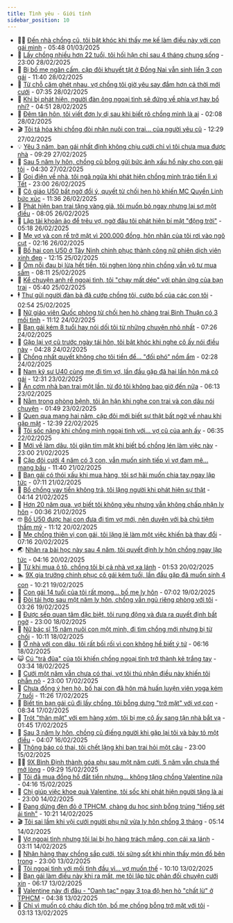 ```yaml
---
title: Tình yêu - Giới tính
sidebar_position: 10
---
```


<!-- dantri-tinh-yeu-gioi-tinh:START -->
- 👨‍🏫 [Đến nhà chồng cũ, tôi bật khóc khi thấy mẹ kế làm điều này với con gái mình](https://dantri.com.vn/tinh-yeu-gioi-tinh/den-nha-chong-cu-toi-bat-khoc-khi-thay-me-ke-lam-dieu-nay-voi-con-gai-minh-20250301104227942.htm) - 05:48 01/03/2025
- 🦣 [Lấy chồng nhiều hơn 22 tuổi, tôi hối hận chỉ sau 4 tháng chung sống](https://dantri.com.vn/tinh-yeu-gioi-tinh/lay-chong-nhieu-hon-22-tuoi-toi-hoi-han-chi-sau-4-thang-chung-song-20250228104845805.htm) - 23:00 28/02/2025
- 🔭 [Bị bố mẹ ngăn cấm, cặp đôi khuyết tật ở Đồng Nai vẫn sinh liền 3 con gái](https://dantri.com.vn/tinh-yeu-gioi-tinh/bi-bo-me-ngan-cam-cap-doi-khuyet-tat-o-dong-nai-van-sinh-lien-3-con-gai-20250228134514781.htm) - 11:40 28/02/2025
- 🧐 [Từ chỗ căm ghét nhau, vợ chồng tôi giờ yêu say đắm hơn cả thời mới cưới](https://dantri.com.vn/tinh-yeu-gioi-tinh/tu-cho-cam-ghet-nhau-vo-chong-toi-gio-yeu-say-dam-hon-ca-thoi-moi-cuoi-20250228122026163.htm) - 07:35 28/02/2025
- 🫶 [Khi bị phát hiện, người đàn ông ngoại tình sẽ đứng về phía vợ hay bồ nhí?](https://dantri.com.vn/tinh-yeu-gioi-tinh/khi-bi-phat-hien-nguoi-dan-ong-ngoai-tinh-se-dung-ve-phia-vo-hay-bo-nhi-20250228105612211.htm) - 04:51 28/02/2025
- 💃 [Đêm tân hôn, tôi viết đơn ly dị sau khi biết rõ chồng mình là ai](https://dantri.com.vn/tinh-yeu-gioi-tinh/dem-tan-hon-toi-viet-don-ly-di-sau-khi-biet-ro-chong-minh-la-ai-20250227221218407.htm) - 02:08 28/02/2025
- 🎬 [Tôi tá hỏa khi chồng đòi nhận nuôi con trai... của người yêu cũ](https://dantri.com.vn/tinh-yeu-gioi-tinh/toi-ta-hoa-khi-chong-doi-nhan-nuoi-con-trai-cua-nguoi-yeu-cu-20250227165254349.htm) - 12:29 27/02/2025
- 💡 [Yêu 3 năm, bạn gái nhất định không chịu cưới chỉ vì tôi chưa mua được nhà](https://dantri.com.vn/tinh-yeu-gioi-tinh/yeu-3-nam-ban-gai-nhat-dinh-khong-chiu-cuoi-chi-vi-toi-chua-mua-duoc-nha-20250227162916259.htm) - 09:29 27/02/2025
- 🙉 [Sau 5 năm ly hôn, chồng cũ bỗng gửi bức ảnh xấu hổ này cho con gái tôi](https://dantri.com.vn/tinh-yeu-gioi-tinh/sau-5-nam-ly-hon-chong-cu-bong-gui-buc-anh-xau-ho-nay-cho-con-gai-toi-20250227112931811.htm) - 04:30 27/02/2025
- 🚦 [Gọi điện về nhà, tôi ngã ngửa khi phát hiện chồng mình tráo tiền lì xì Tết](https://dantri.com.vn/tinh-yeu-gioi-tinh/goi-dien-ve-nha-toi-nga-ngua-khi-phat-hien-chong-minh-trao-tien-li-xi-tet-20250226124817377.htm) - 23:00 26/02/2025
- 🥸 [Cô giáo U50 bất ngờ đổi ý, quyết từ chối hẹn hò khiến MC Quyền Linh bức xúc](https://dantri.com.vn/tinh-yeu-gioi-tinh/co-giao-u50-bat-ngo-doi-y-quyet-tu-choi-hen-ho-khien-mc-quyen-linh-buc-xuc-20250226145043676.htm) - 11:36 26/02/2025
- 🤡 [Phát hiện bạn trai tặng vàng giả, tôi muốn bỏ ngay nhưng lại sợ một điều](https://dantri.com.vn/tinh-yeu-gioi-tinh/phat-hien-ban-trai-tang-vang-gia-toi-muon-bo-ngay-nhung-lai-so-mot-dieu-20250226150254599.htm) - 08:05 26/02/2025
- 🦩 [Lập tài khoản ảo để trêu vợ, ngờ đâu tôi phát hiện bí mật &quot;động trời&quot;](https://dantri.com.vn/tinh-yeu-gioi-tinh/lap-tai-khoan-ao-de-treu-vo-ngo-dau-toi-phat-hien-bi-mat-dong-troi-20250226103244005.htm) - 05:18 26/02/2025
- 🤡 [Mẹ vợ và con rể trở mặt vì 200.000 đồng, hôn nhân của tôi rơi vào ngõ cụt](https://dantri.com.vn/tinh-yeu-gioi-tinh/me-vo-va-con-re-tro-mat-vi-200000-dong-hon-nhan-cua-toi-roi-vao-ngo-cut-20250226091620881.htm) - 02:16 26/02/2025
- 🌊 [Bố hai con U50 ở Tây Ninh chinh phục thành công nữ phiên dịch viên xinh đẹp](https://dantri.com.vn/tinh-yeu-gioi-tinh/bo-hai-con-u50-o-tay-ninh-chinh-phuc-thanh-cong-nu-phien-dich-vien-xinh-dep-20250225154707516.htm) - 12:15 25/02/2025
- 🐘 [Ôm nỗi đau bị lừa hết tiền, tôi nghẹn lòng nhìn chồng vẫn vô tư mua sắm](https://dantri.com.vn/tinh-yeu-gioi-tinh/om-noi-dau-bi-lua-het-tien-toi-nghen-long-nhin-chong-van-vo-tu-mua-sam-20250225144125691.htm) - 08:11 25/02/2025
- 🚀 [Kể chuyện anh rể ngoại tình, tôi &quot;chạy mất dép&quot; với phản ứng của bạn trai](https://dantri.com.vn/tinh-yeu-gioi-tinh/ke-chuyen-anh-re-ngoai-tinh-toi-chay-mat-dep-voi-phan-ung-cua-ban-trai-20250225113456619.htm) - 05:40 25/02/2025
- 🕴 [Thư gửi người đàn bà đã cướp chồng tôi, cướp bố của các con tôi](https://dantri.com.vn/tinh-yeu-gioi-tinh/thu-gui-nguoi-dan-ba-da-cuop-chong-toi-cuop-bo-cua-cac-con-toi-20250225095443245.htm) - 02:54 25/02/2025
- 🚀 [Nữ giáo viên Quốc phòng từ chối hẹn hò chàng trai Bình Thuận có 3 mối tình](https://dantri.com.vn/tinh-yeu-gioi-tinh/nu-giao-vien-quoc-phong-tu-choi-hen-ho-chang-trai-binh-thuan-co-3-moi-tinh-20250224160659457.htm) - 11:12 24/02/2025
- 👺 [Bạn gái kém 8 tuổi hay nói dối tôi từ những chuyện nhỏ nhất](https://dantri.com.vn/tinh-yeu-gioi-tinh/ban-gai-kem-8-tuoi-hay-noi-doi-toi-tu-nhung-chuyen-nho-nhat-20250224123813403.htm) - 07:26 24/02/2025
- 💄 [Gặp lại vợ cũ trước ngày tái hôn, tôi bật khóc khi nghe cô ấy nói điều này](https://dantri.com.vn/tinh-yeu-gioi-tinh/gap-lai-vo-cu-truoc-ngay-tai-hon-toi-bat-khoc-khi-nghe-co-ay-noi-dieu-nay-20250224093909373.htm) - 04:28 24/02/2025
- 🌊 [Chồng nhất quyết không cho tôi tiền để... &quot;đối phó&quot; nồm ẩm](https://dantri.com.vn/tinh-yeu-gioi-tinh/chong-nhat-quyet-khong-cho-toi-tien-de-doi-pho-nom-am-20250224092825554.htm) - 02:28 24/02/2025
- 🚦 [Nam kỹ sư U40 cùng mẹ đi tìm vợ, lần đầu gặp đã hai lần hôn má cô gái](https://dantri.com.vn/tinh-yeu-gioi-tinh/nam-ky-su-u40-cung-me-di-tim-vo-lan-dau-gap-da-hai-lan-hon-ma-co-gai-20250223161224184.htm) - 12:31 23/02/2025
- 👹 [Ăn cơm nhà bạn trai một lần, từ đó tôi không bao giờ đến nữa](https://dantri.com.vn/tinh-yeu-gioi-tinh/an-com-nha-ban-trai-mot-lan-tu-do-toi-khong-bao-gio-den-nua-20250223091939618.htm) - 06:13 23/02/2025
- 🚀 [Nằm trong phòng bệnh, tôi ân hận khi nghe con trai và con dâu nói chuyện](https://dantri.com.vn/tinh-yeu-gioi-tinh/nam-trong-phong-benh-toi-an-han-khi-nghe-con-trai-va-con-dau-noi-chuyen-20250223084901339.htm) - 01:49 23/02/2025
- 🌁 [Quen qua mạng hai năm, cặp đôi mới biết sự thật bất ngờ về nhau khi gặp mặt](https://dantri.com.vn/tinh-yeu-gioi-tinh/quen-qua-mang-hai-nam-cap-doi-moi-biet-su-that-bat-ngo-ve-nhau-khi-gap-mat-20250222161027894.htm) - 12:39 22/02/2025
- 🧰 [Tôi sốc nặng khi chồng mình ngoại tình với... vợ cũ của anh ấy](https://dantri.com.vn/tinh-yeu-gioi-tinh/toi-soc-nang-khi-chong-minh-ngoai-tinh-voi-vo-cu-cua-anh-ay-20250222121247440.htm) - 06:35 22/02/2025
- 🦅 [Mới về làm dâu, tôi giận tím mặt khi biết bố chồng lén làm việc này](https://dantri.com.vn/tinh-yeu-gioi-tinh/moi-ve-lam-dau-toi-gian-tim-mat-khi-biet-bo-chong-len-lam-viec-nay-20250221211540767.htm) - 23:00 21/02/2025
- 🌈 [Cặp đôi cưới 4 năm có 3 con, vẫn muốn sinh tiếp vì vợ đam mê... mang bầu](https://dantri.com.vn/tinh-yeu-gioi-tinh/cap-doi-cuoi-4-nam-co-3-con-van-muon-sinh-tiep-vi-vo-dam-me-mang-bau-20250221161155808.htm) - 11:40 21/02/2025
- 🌋 [Bạn gái có thói xấu khi mua hàng, tôi sợ hãi muốn chia tay ngay lập tức](https://dantri.com.vn/tinh-yeu-gioi-tinh/ban-gai-co-thoi-xau-khi-mua-hang-toi-so-hai-muon-chia-tay-ngay-lap-tuc-20250221075455576.htm) - 07:11 21/02/2025
- 👺 [Bố chồng vay tiền không trả, tôi lặng người khi phát hiện sự thật](https://dantri.com.vn/tinh-yeu-gioi-tinh/bo-chong-vay-tien-khong-tra-toi-lang-nguoi-khi-phat-hien-su-that-20250221074448668.htm) - 04:14 21/02/2025
- 🎃 [Hơn 20 năm qua, vợ biết tôi không yêu nhưng vẫn không chấp nhận ly hôn](https://dantri.com.vn/tinh-yeu-gioi-tinh/hon-20-nam-qua-vo-biet-toi-khong-yeu-nhung-van-khong-chap-nhan-ly-hon-20250221073521071.htm) - 00:36 21/02/2025
- 🤓 [Bố U50 được hai con đưa đi tìm vợ mới, nên duyên với bà chủ tiệm thẩm mỹ](https://dantri.com.vn/tinh-yeu-gioi-tinh/bo-u50-duoc-hai-con-dua-di-tim-vo-moi-nen-duyen-voi-ba-chu-tiem-tham-my-20250219204900497.htm) - 11:12 20/02/2025
- 🤠 [Mẹ chồng thiên vị con gái, tôi lặng lẽ làm một việc khiến bà thay đổi](https://dantri.com.vn/tinh-yeu-gioi-tinh/me-chong-thien-vi-con-gai-toi-lang-le-lam-mot-viec-khien-ba-thay-doi-20250220092546722.htm) - 07:16 20/02/2025
- 🌏 [Nhận ra bài học này sau 4 năm, tôi quyết định ly hôn chồng ngay lập tức](https://dantri.com.vn/tinh-yeu-gioi-tinh/nhan-ra-bai-hoc-nay-sau-4-nam-toi-quyet-dinh-ly-hon-chong-ngay-lap-tuc-20250220091823935.htm) - 04:16 20/02/2025
- 🚀 [Từ khi mua ô tô, chồng tôi bị cả nhà vợ xa lánh](https://dantri.com.vn/tinh-yeu-gioi-tinh/tu-khi-mua-o-to-chong-toi-bi-ca-nha-vo-xa-lanh-20250219162629884.htm) - 01:53 20/02/2025
- 🏊 [9X gia trưởng chinh phục cô gái kém tuổi, lần đầu gặp đã muốn sinh 4 con](https://dantri.com.vn/tinh-yeu-gioi-tinh/9x-gia-truong-chinh-phuc-co-gai-kem-tuoi-lan-dau-gap-da-muon-sinh-4-con-20250219134310730.htm) - 10:21 19/02/2025
- 🦒 [Con gái 14 tuổi của tôi rất mong... bố mẹ ly hôn](https://dantri.com.vn/tinh-yeu-gioi-tinh/con-gai-14-tuoi-cua-toi-rat-mong-bo-me-ly-hon-20250219140205421.htm) - 07:02 19/02/2025
- 💂 [Đòi tái hợp sau một năm ly hôn, chồng vẫn ngủ riêng phòng với tôi](https://dantri.com.vn/tinh-yeu-gioi-tinh/doi-tai-hop-sau-mot-nam-ly-hon-chong-van-ngu-rieng-phong-voi-toi-20250218154440354.htm) - 03:26 19/02/2025
- 💫 [Được sếp quan tâm đặc biệt, tôi rung động và đưa ra quyết định bất ngờ](https://dantri.com.vn/tinh-yeu-gioi-tinh/duoc-sep-quan-tam-dac-biet-toi-rung-dong-va-dua-ra-quyet-dinh-bat-ngo-20250218162236896.htm) - 23:00 18/02/2025
- 🧠 [Nữ bác sĩ 15 năm nuôi con một mình, đi tìm chồng mới nhưng bị từ chối](https://dantri.com.vn/tinh-yeu-gioi-tinh/nu-bac-si-15-nam-nuoi-con-mot-minh-di-tim-chong-moi-nhung-bi-tu-choi-20250218134440531.htm) - 10:11 18/02/2025
- 🎡 [Ở nhà với con dâu, tôi rất bối rối vì con không hề biết ý tứ](https://dantri.com.vn/tinh-yeu-gioi-tinh/o-nha-voi-con-dau-toi-rat-boi-roi-vi-con-khong-he-biet-y-tu-20250218104017374.htm) - 06:16 18/02/2025
- 😺 [Cú &quot;trả đũa&quot; của tôi khiến chồng ngoại tình trở thành kẻ trắng tay](https://dantri.com.vn/tinh-yeu-gioi-tinh/cu-tra-dua-cua-toi-khien-chong-ngoai-tinh-tro-thanh-ke-trang-tay-20250218103354649.htm) - 03:34 18/02/2025
- 🥰 [Cưới một năm vẫn chưa có thai, vợ tôi thú nhận điều này khiến tôi phẫn nộ](https://dantri.com.vn/tinh-yeu-gioi-tinh/cuoi-mot-nam-van-chua-co-thai-vo-toi-thu-nhan-dieu-nay-khien-toi-phan-no-20250218000320161.htm) - 23:00 17/02/2025
- 🐲 [Chưa đồng ý hẹn hò, bố hai con đã hôn má huấn luyện viên yoga kém 7 tuổi](https://dantri.com.vn/tinh-yeu-gioi-tinh/chua-dong-y-hen-ho-bo-hai-con-da-hon-ma-huan-luyen-vien-yoga-kem-7-tuoi-20250216164924921.htm) - 11:26 17/02/2025
- 🌝 [Biết tin bạn gái cũ đi lấy chồng, tôi bỗng dưng &quot;trở mặt&quot; với vợ con](https://dantri.com.vn/tinh-yeu-gioi-tinh/biet-tin-ban-gai-cu-di-lay-chong-toi-bong-dung-tro-mat-voi-vo-con-20250217153312633.htm) - 08:34 17/02/2025
- 🐲 [Trót &quot;thân mật&quot; với em hàng xóm, tôi bị mẹ cô ấy sang tận nhà bắt vạ](https://dantri.com.vn/tinh-yeu-gioi-tinh/trot-than-mat-voi-em-hang-xom-toi-bi-me-co-ay-sang-tan-nha-bat-va-20250216215343276.htm) - 01:45 17/02/2025
- 📝 [Sau 3 năm ly hôn, chồng cũ điếng người khi gặp lại tôi và bày tỏ một điều](https://dantri.com.vn/tinh-yeu-gioi-tinh/sau-3-nam-ly-hon-chong-cu-dieng-nguoi-khi-gap-lai-toi-va-bay-to-mot-dieu-20250216110448127.htm) - 04:07 16/02/2025
- 🦏 [Thông báo có thai, tôi chết lặng khi bạn trai hỏi một câu](https://dantri.com.vn/tinh-yeu-gioi-tinh/thong-bao-co-thai-toi-chet-lang-khi-ban-trai-hoi-mot-cau-20250215083236017.htm) - 23:00 15/02/2025
- 🧑‍🏫 [9X Bình Định thành góa phụ sau một năm cưới, 5 năm vẫn chưa thể mở lòng](https://dantri.com.vn/tinh-yeu-gioi-tinh/9x-binh-dinh-thanh-goa-phu-sau-mot-nam-cuoi-5-nam-van-chua-the-mo-long-20250215094439099.htm) - 09:29 15/02/2025
- 🦍 [Tôi đã mua đồng hồ đắt tiền nhưng... không tặng chồng Valentine nữa](https://dantri.com.vn/tinh-yeu-gioi-tinh/toi-da-mua-dong-ho-dat-tien-nhung-khong-tang-chong-valentine-nua-20250215084411484.htm) - 04:16 15/02/2025
- 🌋 [Chị giúp việc khoe quà Valentine, tôi sốc khi phát hiện người tặng là ai](https://dantri.com.vn/tinh-yeu-gioi-tinh/chi-giup-viec-khoe-qua-valentine-toi-soc-khi-phat-hien-nguoi-tang-la-ai-20250214212406204.htm) - 23:00 14/02/2025
- 💯 [Đang dừng đèn đỏ ở TPHCM, chàng du học sinh bỗng trúng &quot;tiếng sét ái tình&quot;](https://dantri.com.vn/tinh-yeu-gioi-tinh/dang-dung-den-do-o-tphcm-chang-du-hoc-sinh-bong-trung-tieng-set-ai-tinh-20250214075942912.htm) - 10:21 14/02/2025
- 🎬 [Tôi sai lầm khi vội cưới người phụ nữ vừa ly hôn chồng 3 tháng](https://dantri.com.vn/tinh-yeu-gioi-tinh/toi-sai-lam-khi-voi-cuoi-nguoi-phu-nu-vua-ly-hon-chong-3-thang-20250214004547221.htm) - 05:14 14/02/2025
- 📝 [Vợ ngoại tình nhưng tôi lại bị họ hàng trách mắng, con cái xa lánh](https://dantri.com.vn/tinh-yeu-gioi-tinh/vo-ngoai-tinh-nhung-toi-lai-bi-ho-hang-trach-mang-con-cai-xa-lanh-20250214002413447.htm) - 03:11 14/02/2025
- 🧐 [Nhận hàng thay chồng sắp cưới, tôi sửng sốt khi nhìn thấy món đồ bên trong](https://dantri.com.vn/tinh-yeu-gioi-tinh/nhan-hang-thay-chong-sap-cuoi-toi-sung-sot-khi-nhin-thay-mon-do-ben-trong-20250213160831936.htm) - 23:00 13/02/2025
- 🤠 [Tôi ngoại tình với mối tình đầu vì... vợ muốn thế](https://dantri.com.vn/tinh-yeu-gioi-tinh/toi-ngoai-tinh-voi-moi-tinh-dau-vi-vo-muon-the-20250213002930104.htm) - 10:10 13/02/2025
- 💼 [Bạn gái làm điều này khi ra mắt, mẹ tôi lập tức phản đối chuyện cưới xin](https://dantri.com.vn/tinh-yeu-gioi-tinh/ban-gai-lam-dieu-nay-khi-ra-mat-me-toi-lap-tuc-phan-doi-chuyen-cuoi-xin-20250213000557960.htm) - 06:17 13/02/2025
- 💪 [Valentine này đi đâu - &quot;Oanh tạc&quot; ngay 3 tọa độ hẹn hò &quot;chất lừ&quot; ở TPHCM](https://dantri.com.vn/doi-song/valentine-nay-di-dau-oanh-tac-ngay-3-toa-do-hen-ho-chat-lu-o-tphcm-20250213103521341.htm) - 04:38 13/02/2025
- 💂 [Chỉ vì muốn có cháu đích tôn, bố mẹ chồng bỗng trở mặt với tôi](https://dantri.com.vn/tinh-yeu-gioi-tinh/chi-vi-muon-co-chau-dich-ton-bo-me-chong-bong-tro-mat-voi-toi-20250212231411818.htm) - 03:13 13/02/2025<!-- dantri-tinh-yeu-gioi-tinh:END -->
